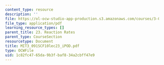 ```yaml
---
content_type: resource
description: ''
file: https://ol-ocw-studio-app-production.s3.amazonaws.com/courses/3-091sc-introduction-to-solid-state-chemistry-fall-2010/1c82fc4765da9b3fbaf834a2cbff47e9_MIT3_091SCF10lec23_iPOD.pdf
file_type: application/pdf
learning_resource_types: []
parent_title: 23. Reaction Rates
parent_type: CourseSection
resourcetype: Document
title: MIT3_091SCF10lec23_iPOD.pdf
type: OCWFile
uid: 1c82fc47-65da-9b3f-baf8-34a2cbff47e9
---
```

